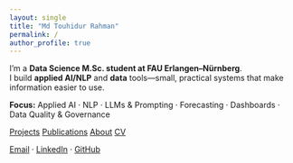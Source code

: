 ```yaml
---
layout: single
title: "Md Touhidur Rahman"
permalink: /
author_profile: true
---
```


I’m a **Data Science M.Sc. student at FAU Erlangen–Nürnberg**.  
I build **applied AI/NLP** and **data** tools—small, practical systems that make information easier to use.

**Focus:** Applied AI · NLP · LLMs & Prompting · Forecasting · Dashboards · Data Quality & Governance

<p>
  <a class="btn btn--primary" href="/projects/">Projects</a>
  <a class="btn" href="/publications/">Publications</a>
  <a class="btn" href="/about/">About</a>
  <a class="btn" href="/assets/CV_Md_Touhidur_Rahman.pdf">CV</a>
</p>

[Email](mailto:touhid129@gmail.com) · [LinkedIn](https://www.linkedin.com/in/mdtouhidur/) · [GitHub](https://github.com/md-touhidur-rahman)
